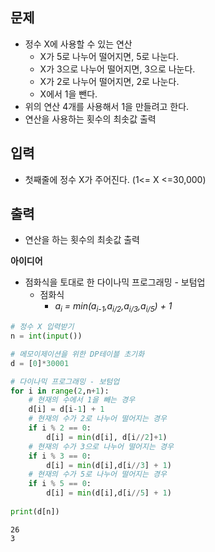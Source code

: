 ## 문제
- 정수 X에 사용할 수 있는 연산
    - X가 5로 나누어 떨어지면, 5로 나눈다.
    - X가 3으로 나누어 떨어지면, 3으로 나눈다.
    - X가 2로 나누어 떨어지면, 2로 나눈다.
    - X에서 1을 뺀다.
- 위의 연산 4개를 사용해서 1을 만들려고 한다.
- 연산을 사용하는 횟수의 최솟값 출력

## 입력
- 첫째줄에 정수 X가 주어진다. (1<= X <=30,000)

## 출력
- 연산을 하는 횟수의 최솟값 출력

**아이디어**
- 점화식을 토대로 한 다이나믹 프로그래밍 - 보텀업
    - 점화식
        - <i> a<sub>i</sub> = min(a<sub>i-1</sub>,a<sub>i/2</sub>,a<sub>i/3</sub>,a<sub>i/5</sub>) + 1 </i>


```python
# 정수 X 입력받기
n = int(input())

# 메모이제이션을 위한 DP테이블 초기화
d = [0]*30001

# 다이나믹 프로그래밍 - 보텀업
for i in range(2,n+1):
    # 현재의 수에서 1을 빼는 경우
    d[i] = d[i-1] + 1
    # 현재의 수가 2로 나누어 떨어지는 경우
    if i % 2 == 0:
        d[i] = min(d[i], d[i//2]+1)
    # 현재의 수가 3으로 나누어 떨어지는 경우
    if i % 3 == 0:
        d[i] = min(d[i],d[i//3] + 1)
    # 현재의 수가 5로 나누어 떨어지는 경우
    if i % 5 == 0:
        d[i] = min(d[i],d[i//5] + 1)
        
print(d[n])
```

    26
    3
    
